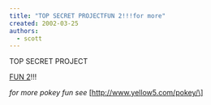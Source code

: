 ```yaml
---
title: "TOP SECRET PROJECTFUN 2!!!for more"
created: 2002-03-25
authors: 
  - scott
---
```


TOP SECRET PROJECT  
  
[FUN 2](http://www.yellow5.com/pokey/hooray/WONDERFULpokey.html)!!!  
  
_for more pokey fun see_ \[http://www.yellow5.com/pokey/\]
